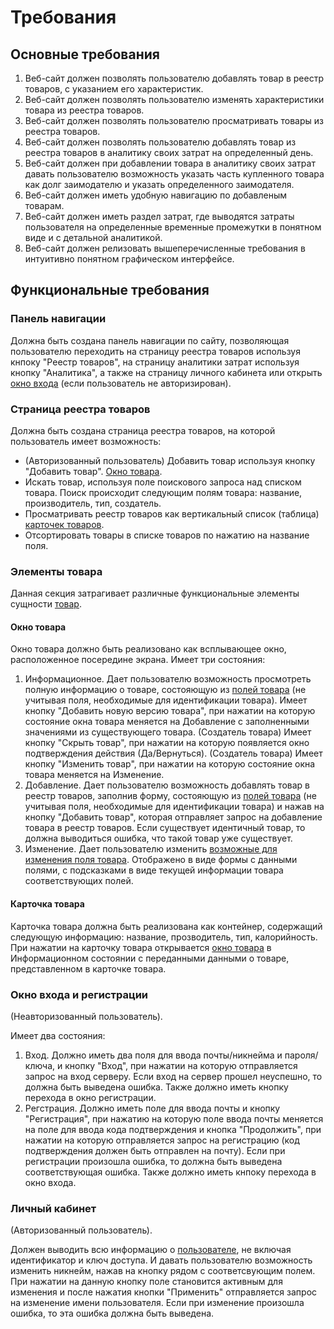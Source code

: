 # Требования

## Основные требования

1. Веб-сайт должен позволять пользователю добавлять товар в реестр товаров, с указанием его характеристик.
2. Веб-сайт должен позволять пользователю изменять характеристики товара из реестра товаров.
3. Веб-сайт должен позволять пользователю просматривать товары из реестра товаров.
4. Веб-сайт должен позволять пользователю добавлять товар из реестра товаров в аналитику своих затрат на определенный день.
5. Веб-сайт должен при добавлении товара в аналитику своих затрат давать пользователю возможность указать часть купленного товара как долг заимодателю и указать определенного заимодателя.
6. Веб-сайт должен иметь удобную навигацию по добавленым товарам.
7. Веб-сайт должен иметь раздел затрат, где выводятся затраты пользователя на определенные временные промежутки в понятном виде и с детальной аналитикой.
8. Веб-сайт должен релизовать вышеперечисленные требования в интуитивно понятном графическом интерфейсе.

## Функциональные требования

### Панель навигации

Должна быть создана панель навигации по сайту, позволяющая пользователю переходить на страницу реестра товаров используя кнпоку "Реестр товаров", на страницу аналитики затрат используя кнопку "Аналитика", а также на страницу личного кабинета или открыть [окно входа](#окно-входа-и-регстрации) (если пользователь не авторизирован).

### Страница реестра товаров

Должна быть создана страница реестра товаров, на которой пользователь имеет возможность:

- (Авторизованный пользователь) Добавить товар используя кнопку "Добавить товар". [Окно товара](#окно-товара).
- Искать товар, используя поле поискового запроса над списком товара. Поиск происходит следующим полям товара: название, производитель, тип, создатель.
- Просматривать реестр товаров как вертикальный список (таблица) [карточек товаров](#карточка-товара).
- Отсортировать товары в списке товаров по нажатию на название поля.

### Элементы товара

Данная секция затрагивает различные функциональные элементы сущности [товар](ENTITIES.md#товар).

#### Окно товара

Окно товара должно быть реализовано как всплывающее окно, расположенное посередине экрана. Имеет три состояния:

1. Информационное. Дает пользователю возможность просмотреть полную информацию о товаре, состояющую из [полей товара](ENTITIES.md#товар) (не учитывая поля, необходимые для идентификации товара). Имеет кнопку "Добавить новую версию товара", при нажатии на которую состояние окна товара меняется на Добавление с заполненными значениями из существующего товара. (Создатель товара) Имеет кнопку "Скрыть товар", при нажатии на которую появляется окно подтверждения действия (Да/Вернуться). (Создатель товара) Имеет кнопку "Изменить товар", при нажатии на которую состояние окна товара меняется на Изменение.
2. Добавление. Дает пользователю возможность добавлять товар в реестр товаров, заполнив форму, состояющую из [полей товара](ENTITIES.md#товар) (не учитывая поля, необходимые для идентификации товара) и нажав на кнопку "Добавить товар", которая отправляет запрос на добавление товара в реестр товаров. Если существует идентичный товар, то должна выводиться ошибка, что такой товар уже существует.
3. Изменение. Дает пользователю изменить [возможные для изменения поля товара](ENTITIES.md#товар). Отображено в виде формы с данными полями, с подсказками в виде текущей информации товара соответствующих полей.

#### Карточка товара

Карточка товара должна быть реализована как контейнер, содержащий следующую информацию: название, прозводитель, тип, калорийность. При нажатии на карточку товара открывается [окно товара](#окно-товара) в Информационном состоянии с переданными данными о товаре, представленном в карточке товара.

### Окно входа и регистрации

(Неавторизованный пользователь).

Имеет два состояния:

1. Вход. Должно иметь два поля для ввода почты/никнейма и пароля/ключа, и кнопку "Вход", при нажатии на которую отправляется запрос на вход серверу. Если вход на сервер прошел неуспешно, то должна быть выведена ошибка. Также должно иметь кнопку перехода в окно регистрации.
2. Регстрация. Должно иметь поле для ввода почты и кнопку "Регистрация", при нажатию на которую поле ввода почты меняется на поле для ввода кода подтверждения и кнопка "Продолжить", при нажатии на которую отправляется запрос на регистрацию (код подтверждения должен быть отправлен на почту). Если при регистрации произошла ошибка, то должна быть выведена соответствующая ошибка. Также должно иметь кнпоку перехода в окно входа.

### Личный кабинет

(Авторизованный пользователь).

Должен выводить всю информацию о [пользователе](ENTITIES.md#пользователь), не включая идентификатор и ключ доступа. И давать пользователю возможность изменить никнейм, нажав на кнопку рядом с соответсвующим полем. При нажатии на данную кнопку поле становится активным для изменения и после нажатия кнопки "Применить" отправляется запрос на изменение имени пользователя. Если при изменение произошла ошибка, то эта ошибка должна быть выведена.
